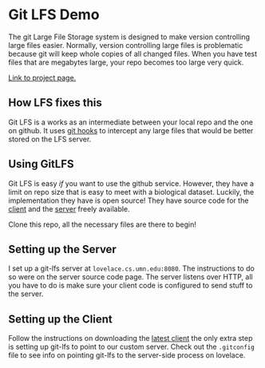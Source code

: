 # Git LFS Demo
The git Large File Storage system is designed to make version controlling
large files easier. Normally, version controlling large files is problematic
because git will keep whole copies of all changed files. When you have test
files that are megabytes large, your repo becomes too large very quick.

[Link to project page.](https://git-lfs.github.com/)

## How LFS fixes this
Git LFS is a works as an intermediate between your local repo and the one on
github. It uses [git hooks](https://git-scm.com/book/en/v2/Customizing-Git-Git-Hooks)
to intercept any large files that would be better stored on the LFS server.

## Using GitLFS
Git LFS is easy *if* you want to use the github service. However, they have a
limit on repo size that is easy to meet with a biological dataset. Luckily,
the implementation they have is open source! They have source code for the 
[client](https://github.com/github/git-lfs) and the 
[server](https://github.com/github/lfs-test-server) freely available.

Clone this repo, all the necessary files are there to begin! 

## Setting up the Server
I set up a git-lfs server at `lovelace.cs.umn.edu:8080`. The instructions to 
do so were on the server source code page. The server listens over HTTP, all
you have to do is make sure your client code is configured to send stuff to
the server.

## Setting up the Client
Follow the instructions on downloading the [latest client](https://github.com/github/git-lfs?utm_source=gitlfs_site&utm_medium=source_link&utm_campaign=gitlfs#getting-started)
the only extra step is setting up git-lfs to point to our custom server.
Check out the `.gitconfig` file to see  info on pointing git-lfs to the 
server-side process on lovelace.
